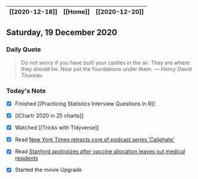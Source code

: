| [[2020-12-18]] | [[Home]] | [[2020-12-20]] |
| :------------: | :------: | :------------: |

## Saturday, 19 December 2020

### Daily Quote
> Do not worry if you have built your castles in the air. They are where they should be. Now put the foundations under them.
> &mdash; <cite>Henry David Thoreau</cite>

### Today's Note

- [x] Finished [[Practicing Statistics Interview Questions in R]]
- [x] [[Chartr 2020 in 25 charts]]
- [x] Watched [[Tricks with Tidyverse]]
- [x] Read [New York Times retracts core of podcast series ‘Caliphate’ ](https://www.npr.org/2020/12/18/944594193/new-york-times-retracts-hit-podcast-series-caliphate-on-isis-executioner)
- [x] Read [Stanford apologizes after vaccine allocation leaves out medical residents](https://www.npr.org/sections/coronavirus-live-updates/2020/12/18/948176807/stanford-apologizes-after-vaccine-allocation-leaves-out-nearly-all-medical-resid)
- [x] Started the movie Upgrade

